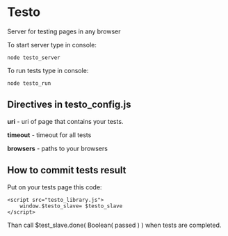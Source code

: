 Testo
=====

Server for testing pages in any browser

To start server type in console:

    node testo_server

To run tests type in console:

    node testo_run

Directives in testo_config.js
-----------------------------

**uri** - uri of page that contains your tests.

**timeout** - timeout for all tests

**browsers** - paths to your browsers


How to commit tests result
--------------------------

Put on your tests page this code:

    <script src="testo_library.js">
        window.$testo_slave= $testo_slave
    </script>

Than call $test_slave.done( Boolean( passed ) ) when tests are completed.
